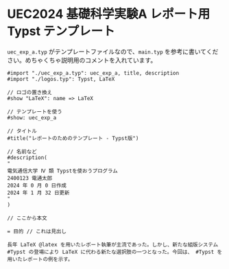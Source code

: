 # UEC2024 基礎科学実験A レポート用 Typst テンプレート

`uec_exp_a.typ` がテンプレートファイルなので、`main.typ` を参考に書いてください。めちゃくちゃ説明用のコメントを入れています。

```typ
#import "./uec_exp_a.typ": uec_exp_a, title, description
#import "./logos.typ": Typst, LaTeX

// ロゴの置き換え
#show "LaTeX": name => LaTeX

// テンプレートを使う
#show: uec_exp_a

// タイトル
#title("レポートのためのテンプレート - Typst版")

// 名前など
#description(
"
電気通信大学 Ⅳ 類 Typstを使おうプログラム
2400123 電通太郎
2024 年 0 月 0 日作成
2024 年 1 月 32 日更新
"
)

// ここから本文

= 目的 // これは見出し

長年 LaTeX @latex を用いたレポート執筆が主流であった。しかし、新たな組版システム #Typst の登場により LaTeX に代わる新たな選択肢の一つとなった。今回は、 #Typst を用いたレポートの例を示す。
```



